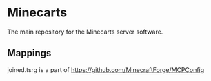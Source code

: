 # Minecarts
The main repository for the Minecarts server software.

## Mappings

joined.tsrg is a part of https://github.com/MinecraftForge/MCPConfig